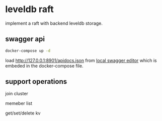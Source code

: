 # leveldb raft

implement a raft with backend leveldb storage.

## swagger api

``` bash
docker-compose up -d
```
load http://127.0.0.1:8901/apidocs.json from [local swagger editor](http://127.0.0.1:8080/) which is embeded in the docker-compose file.

## support operations

join cluster

memeber list

get/set/delete kv